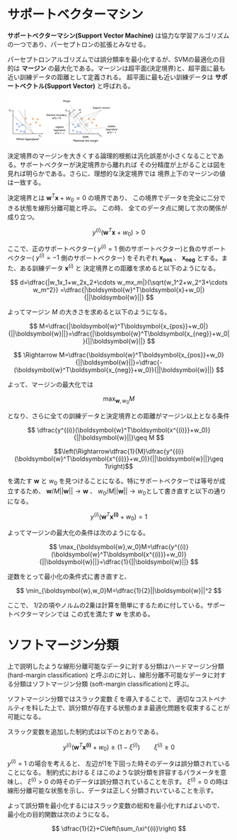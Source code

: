 # サポートベクターマシン

**サポートベクターマシン(Support Vector Machine)**
は協力な学習アルゴリズムの一つであり、パーセプトロンの拡張とみなせる。

パーセプトロンアルゴリズムでは誤分類率を最小化するが、SVMの最適化の目的は
**マージン**
の最大化である。マージンは超平面(決定境界)と、超平面に最も近い訓練データの距離として定義される。
超平面に最も近い訓練データは
**サポートベクトル(Support Vector)**
と呼ばれる。

<img src="03_09.png" style="width:50%">

決定境界のマージンを大きくする論理的根拠は汎化誤差が小さくなることである。サポートベクターが決定境界から離れれば
その分精度が上がることは図を見れば明らかである。さらに、理想的な決定境界では
境界上下のマージンの値は一致する。

決定境界とは $\boldsymbol{w}^T\boldsymbol{x}+w_0=0$ の境界であり、
この境界でデータを完全に二分できる状態を線形分離可能と呼ぶ。
この時、 全てのデータ点に関して次の関係が成り立つ。

$$y^{(i)}(\boldsymbol{w}^T\boldsymbol{x}+w_0)>0$$

ここで、正のサポートベクター( $y^{(i)}=1$ 側のサポートベクター)と負のサポートベクター( $y^{(i)}=-1$ 側のサポートベクター)
をそれぞれ $\boldsymbol{x_{pos}}$ 、 $\boldsymbol{x_{neg}}$ とする。また、ある訓練データ $\boldsymbol{x}^{(i)}$ と
決定境界との距離を求めると以下のようになる。

$$
d=\dfrac{|w_1x_1+w_2x_2+\cdots w_mx_m|}{\sqrt{w_1^2+w_2^3+\cdots w_m^2}}
=\dfrac{|\boldsymbol{w}^T\boldsymbol{x}+w_0|}{||\boldsymbol{w}||}
$$

よってマージン $M$ の大きさを求めると以下のようになる。

$$
M=\dfrac{|\boldsymbol{w}^T\boldsymbol{x_{pos}}+w_0|}{||\boldsymbol{w}||}=\dfrac{|\boldsymbol{w}^T\boldsymbol{x_{neg}}+w_0|}{||\boldsymbol{w}||}
$$

$$
\Rightarrow M=\dfrac{\boldsymbol{w}^T\boldsymbol{x_{pos}}+w_0}{||\boldsymbol{w}||}=\dfrac{-(\boldsymbol{w}^T\boldsymbol{x_{neg}}+w_0)}{||\boldsymbol{w}||}
$$

よって、マージンの最大化では

$$
\max_{\boldsymbol{w},w_0}M
$$

となり、さらに全ての訓練データと決定境界との距離がマージン以上となる条件

$$
\dfrac{y^{(i)}(\boldsymbol{w}^T\boldsymbol{x^{(i)}}+w_0)}{||\boldsymbol{w}||}\geq M
$$

$$\left(\Rightarrow\dfrac{1}{M}\dfrac{y^{(i)}(\boldsymbol{w}^T\boldsymbol{x^{(i)}}+w_0)}{||\boldsymbol{w}||}\geq 1\right)$$

を満たす $\boldsymbol{w}$ と $w_0$ を見つけることになる。特にサポートベクターでは等号が成立するため、
$\boldsymbol{w}/{M||\boldsymbol{w}||\rightarrow \boldsymbol{w}}$ 、 $w_0/{M||\boldsymbol{w}||\rightarrow w_0}$として書き直すと以下の通りになる。

$$y^{(i)}(\boldsymbol{w}^T\boldsymbol{x^{(i)}}+w_0)=1$$

よってマージンの最大化の条件は次のようになる。

$$
\max_{\boldsymbol{w},w_0}M=\dfrac{y^{(i)}(\boldsymbol{w}^T\boldsymbol{x^{(i)}}+w_0)}{||\boldsymbol{w}||}=\dfrac{1}{||\boldsymbol{w}||}
$$

逆数をとって最小化の条件式に書き直すと、

$$
\min_{\boldsymbol{w},w_0}M=\dfrac{1}{2}||\boldsymbol{w}||^2
$$

ここで、 $1/2$の項やノルムの2乗は計算を簡単にするために付している。サポートベクターマシンでは
この式を満たす $\boldsymbol{w}$ を求める。

# ソフトマージン分類

上で説明したような線形分離可能なデータに対する分類はハードマージン分類(hard-margin classification)
と呼ぶのに対し、線形分離不可能なデータに対する分類はソフトマージン分類
(soft-margin classification)と呼ぶ。

ソフトマージン分類ではスラック変数 $\xi$ を導入することで、
適切なコストペナルティを科した上で、誤分類が存在する状態のまま最適化問題を収束することが可能になる。

スラック変数を追加した制約式は以下のとおりである。

$$y^{(i)}(\boldsymbol{w}^T\boldsymbol{x^{(i)}}+w_0)\geq(1-\xi^{(i)})\qquad\xi^{(i)}\geq0$$

$y^{(i)}=1$ の場合を考えると、 左辺が1を下回った時そのデータは誤分類されていることになる。
制約式における $\xi$ はこのような誤分類を許容するパラメータを意味し、
$\xi^{(i)}>0$ の時そのデータは誤分類されていることを示す。
$\xi^{(i)}=0$ の時は線形分離可能な状態を示し、データは正しく分類されいていることを示す。

よって誤分類を最小化するにはスラック変数の総和を最小化すればよいので、
最小化の目的関数は次のようになる。

$$
\dfrac{1}{2}+C\left(\sum_i\xi^{(i)}\right)
$$